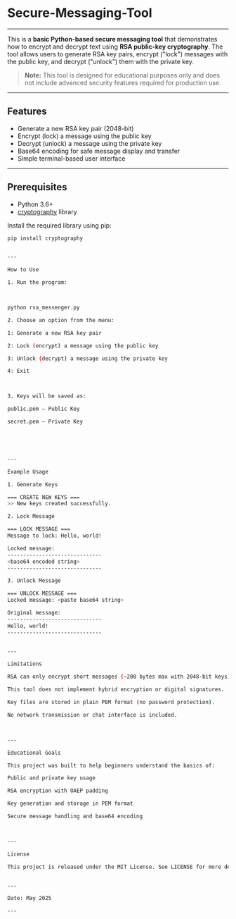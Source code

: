 # Secure-Messaging-Tool
---

This is a **basic Python-based secure messaging tool** that demonstrates how to encrypt and decrypt text using **RSA public-key cryptography**. The tool allows users to generate RSA key pairs, encrypt ("lock") messages with the public key, and decrypt ("unlock") them with the private key.

> **Note:** This tool is designed for educational purposes only and does not include advanced security features required for production use.

---

## Features

- Generate a new RSA key pair (2048-bit)
- Encrypt (lock) a message using the public key
- Decrypt (unlock) a message using the private key
- Base64 encoding for safe message display and transfer
- Simple terminal-based user interface

---

## Prerequisites

- Python 3.6+
- [cryptography](https://pypi.org/project/cryptography/) library

Install the required library using pip:

```bash
pip install cryptography


---

How to Use

1. Run the program:



python rsa_messenger.py

2. Choose an option from the menu:

1: Generate a new RSA key pair

2: Lock (encrypt) a message using the public key

3: Unlock (decrypt) a message using the private key

4: Exit



3. Keys will be saved as:

public.pem – Public Key

secret.pem – Private Key





---

Example Usage

1. Generate Keys

=== CREATE NEW KEYS ===
>> New keys created successfully.

2. Lock Message

=== LOCK MESSAGE ===
Message to lock: Hello, world!

Locked message:
------------------------------
<base64 encoded string>
------------------------------

3. Unlock Message

=== UNLOCK MESSAGE ===
Locked message: <paste base64 string>

Original message:
------------------------------
Hello, world!
------------------------------


---

Limitations

RSA can only encrypt short messages (~200 bytes max with 2048-bit keys).

This tool does not implement hybrid encryption or digital signatures.

Key files are stored in plain PEM format (no password protection).

No network transmission or chat interface is included.



---

Educational Goals

This project was built to help beginners understand the basics of:

Public and private key usage

RSA encryption with OAEP padding

Key generation and storage in PEM format

Secure message handling and base64 encoding



---

License

This project is released under the MIT License. See LICENSE for more details.


---

Date: May 2025

---
